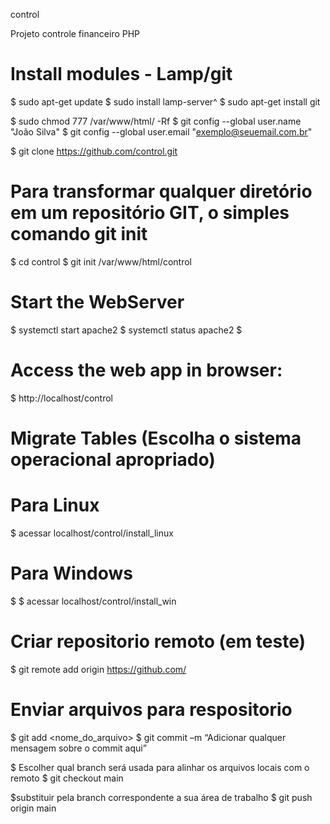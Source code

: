 control

Projeto controle financeiro PHP

# Install modules - Lamp/git

$ sudo apt-get update
$ sudo install lamp-server^
$ sudo apt-get install git


$ sudo chmod 777 /var/www/html/ -Rf
$ git config --global user.name "João Silva" 
$ git config --global user.email "exemplo@seuemail.com.br"

$ git clone https://github.com/control.git 

# Para transformar qualquer diretório em um repositório GIT, o simples comando git init 
$ cd control 
$ git init /var/www/html/control

# Start the WebServer 
$ systemctl start apache2 
$ systemctl status apache2
$ 
# Access the web app in browser: 
$ http://localhost/control


# Migrate Tables (Escolha o sistema operacional apropriado)
# Para Linux
$ acessar localhost/control/install_linux
# Para Windows
$ $ acessar localhost/control/install_win


# Criar repositorio remoto (em teste)
$ git remote add origin https://github.com/ 

# Enviar arquivos para respositorio
$ git add <nome_do_arquivo>
$ git commit –m “Adicionar qualquer mensagem sobre o commit aqui”

$ Escolher qual branch será usada para alinhar os arquivos locais com o remoto
$ git checkout main

$substituir pela branch correspondente a sua área de trabalho
$ git push origin main 






